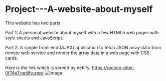# Project---A-website-about-myself

This website has two parts.

Part 1: A personal website about myself with a few HTML5 web pages with style sheets and JavaScript.

Part 2: A simple front-end (AJAX) application to fetch JSON array data from remote web service and render the array data in a web page with CSS cards.

Here is the link which is served by netlify: https://rococo-otter-0f74e7.netlify.app/ 
![image](https://github.com/user-attachments/assets/0e25d313-8b74-4267-9d72-684f067920d3)
